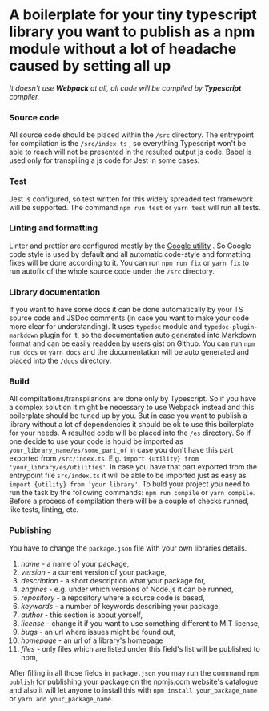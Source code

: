 # A boilerplate for your tiny typescript library you want to publish as a npm module without a lot of headache caused by setting all up

*It doesn't use **Webpack** at all, all code will be compiled by **Typescript** compiler.*

### Source code
All source code should be placed within the `/src` directory. The entrypoint for compilation is the `/src/index.ts` , so everything Typescript won't be able to reach will not be presented in the resulted output js code.
Babel is used only for transpiling a js code for Jest in some cases. 
### Test
Jest is configured, so test written for this widely spreaded test framework will be supported.
The command `npm run test` or `yarn test` will run all tests.
### Linting and formatting
Linter and prettier are configured mostly by the [Google utility](https://github.com/google/gts) . So Google code style is used by default and all automatic code-style and formatting fixes will be done according to it.
You can run `npm run fix` or `yarn fix` to run autofix of the whole source code under the `/src` directory.
### Library documentation
If you want to have some docs it can be done automatically by your TS source code and JSDoc comments (in case you want to make your code more clear for understanding).
It uses `typedoc` module and `typedoc-plugin-markdown` plugin for it, so the documentation auto generated into Markdown format and can be easily readden by users gist on Github.
You can run `npm run docs` or `yarn docs` and the documentation will be auto generated and placed into the `/docs` directory.
### Build
All compiltations/transpilarions are done only by Typescript. So if you have a complex solution it might be necessary to use Webpack instead and this boilerplate should be tuned up by you. But in case you want to publish a library without a lot of dependencies it should be ok to use this boilerplate for your needs.
A resulted code will be placed into the `/es` directory. So if one decide to use your code is hould be imported as `your_library_name/es/some_part_of` in case you don't have this part exported from `/src/index.ts`. E.g. `import {utility} from 'your_library/es/utilities'`.
In case you have that part exported from the entrypoint file `src/index.ts` it will be able to be imported just as easy as `import {utility} from 'your library'`.
To buld your project you need to run the task by the following commands: `npm run compile` or `yarn compile`. 
Before a process of compilation there will be a couple of checks runned, like tests, linting, etc.
### Publishing
You have to change the `package.json` file with your own libraries details.

 1. *name* - a name of your package,
 2. *version* - a current version of your package,
 3. *description* - a short description what your package for,
 4. *engines* - e.g. under which versions of Node.js it can be runned,
 5. *repository* - a repository where a source code is based,
 6. *keywords* - a number of keywords describing your package,
 7. *author* - this section is about yorself,
 8. *license* - change it if you want to use something different to MIT license,
 9. *bugs* - an url where issues might be found out,
 10. *homepage* - an url of a library's homepage
 11. *files* - only files which are listed under this field's list will be published to npm,

After filling in all those fields in `package.json` you may run the command `npm publish` for publishing your package on the npmjs.com website's catalogue and also it will let anyone to install this with `npm install your_package_name` or `yarn add your_package_name`.